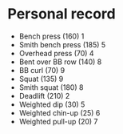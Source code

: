 # Personal record

- Bench press (160) 1
- Smith bench press (185) 5
- Overhead press (70) 4
- Bent over BB row (140) 8
- BB curl (70) 9
- Squat (135) 9
- Smith squat (180) 8
- Deadlift (210) 2
- Weighted dip (30) 5
- Weighted chin-up (25) 6
- Weighted pull-up (20) 7